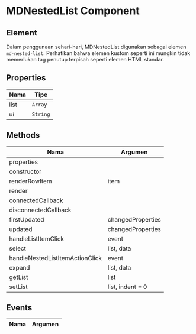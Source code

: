 # MDNestedList Component

## Element

Dalam penggunaan sehari-hari, MDNestedList digunakan sebagai elemen `md-nested-list`. Perhatikan bahwa elemen kustom seperti ini mungkin tidak memerlukan tag penutup terpisah seperti elemen HTML standar.

## Properties

| Nama | Tipe |
| --- | --- |
| list | `Array` |
| ui | `String` |

## Methods

| Nama | Argumen |
| --- | --- |
| properties |  |
| constructor |  |
| renderRowItem | item |
| render |  |
| connectedCallback |  |
| disconnectedCallback |  |
| firstUpdated | changedProperties |
| updated | changedProperties |
| handleListItemClick | event |
| select | list, data |
| handleNestedListItemActionClick | event |
| expand | list, data |
| getList | list |
| setList | list, indent = 0 |

## Events

| Nama | Argumen |
| --- | --- |

